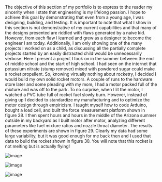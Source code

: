 

The objective of this section of my portfolio is to express to the reader my sincerity when I state that engineering is my lifelong passion. I hope to achieve this goal by demonstrating that even from a young age, I was designing, building, and testing. It is important to note that what I show in this section is not demonstrative of my current capabilities and that many of the designs presented are riddled with flaws generated by a naive kid. However, from each flaw I learned and grew as a designer to become the engineer I am today. Additionally, I am only showing one of the many projects I worked on as a child, as discussing all the partially complete projects started by an easily distracted child would be unnecessarily verbose.	
Here I present a project I took on in the summer between the end of middle school and the start of high school. I had seen on the internet that potassium nitrate (stump remover) mixed with powdered sugar could make a rocket propellent. So, knowing virtually nothing about rocketry, I decided I would build my own solid rocket motors. A couple of runs to the hardware store later and some pleading with my mom, I had a motor packed full of the mixture and was off to the park. To no surprise, when I lit the motor, I watched a PVC tube full of rocket fuel slowly burn. However, instead of giving up I decided to standardize my manufacturing and to optimize the motor design through empiricism. I taught myself how to code Arduino, bought a load cell, and built the force measurement platform shown in figure 28. I then spent hours and hours in the middle of the Arizona summer outside in my backyard as I built motor after motor, analyzing different parameters like fuel mixture ratios and nozzle throat diameter. The results of these experiments are shown in figure 29. Clearly my data had some large variability, but it was good enough for me back then and I used that data to build the rocket shown in figure 30. You will note that this rocket is not melting but is actually flying!            

![image](https://github.com/user-attachments/assets/e335ec1e-63de-4b7c-b737-1de3f78b8884)

![image](https://github.com/user-attachments/assets/8826b75a-302d-4fbc-92c8-62e523d0ede8)

![image](https://github.com/user-attachments/assets/53281855-241b-417d-a2be-6ca5acd5fd08)
